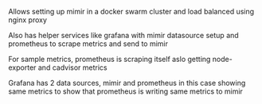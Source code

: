 Allows setting up mimir in a docker swarm cluster and load balanced using nginx proxy

Also has helper services like grafana with mimir datasource setup and prometheus to scrape metrics and send to mimir

For sample metrics, prometheus is scraping itself aslo getting node-exporter and cadvisor metrics

Grafana has 2 data sources, mimir and prometheus in this case showing same metrics to show that prometheus is writing same metrics to mimir

